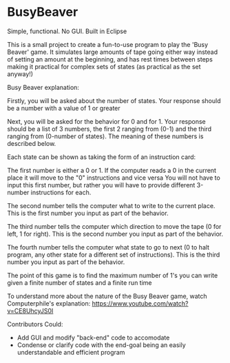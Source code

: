 # BusyBeaver
Simple, functional. No GUI. Built in Eclipse

This is a small project to create a fun-to-use program to play the 'Busy Beaver' game.
It simulates large amounts of tape going either way instead of setting an amount at the beginning,
and has rest times between steps making it practical for complex sets of states (as practical as the set anyway!)



Busy Beaver explanation:

Firstly, you will be asked about the number of states. Your response should be a number with a value of 1 or greater

Next, you will be asked for the behavior for 0 and for 1. Your response should be a list of 3 numbers, the first 2 ranging from (0-1) and the third ranging from (0-number of states). The meaning of these numbers is described below.

Each state can be shown as taking the form of an instruction card:

The first number is either a 0 or 1. If the computer reads a 0 in the current place it will move to the "0" instructions and vice versa
You will not have to input this first number, but rather you will have to provide different 3-number instructions for each.

The second number tells the computer what to write to the current place. This is the first number you input as part of the behavior.

The third number tells the computer which direction to move the tape (0 for left, 1 for right). This is the second number you input as part of the behavior.

The fourth number tells the computer what state to go to next (0 to halt program, any other state for a different set of instructions). This is the third number you input as part of the behavior.


The point of this game is to find the maximum number of 1's you can write given a finite number of states and a finite run time

To understand more about the nature of the Busy Beaver game, watch Computerphile's explanation: https://www.youtube.com/watch?v=CE8UhcyJS0I




Contributors Could:
- Add GUI and modify "back-end" code to accomodate
- Condense or clarify code with the end-goal being an easily understandable and efficient program
